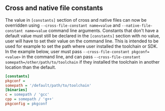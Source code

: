 ## Cross and native file constants

The value in `[constants]` section of cross and native files can now be overridden
using `--cross-file-constant name=value` and `--native-file-constant name=value`
command line arguments. Constants that don't have a default value must still be
declared in the `[constants]` section with no value, user will have to set their
value on the command line. This is intended to be used for example to set the path
where user installed the toolchain or SDK. In the example below, user must pass
`--cross-file-constant pkgconf=<value>` in the command line, and can pass
`--cross-file-constant somepath=/other/path/to/toolchain` if they installed the
toolchain in another location than the default.

```ini
[constants]
pkgconf =
somepath = '/default/path/to/toolchain'
[binaries]
c = somepath / 'gcc'
cpp = somepath / 'g++'
pkgconfig = pkgconf
```
